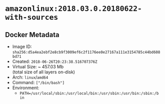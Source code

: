 # `amazonlinux:2018.03.0.20180622-with-sources`

## Docker Metadata

- Image ID: `sha256:d5a4ea2ebf2e8cb9f3009ef6c2f1176ee0e27167a111e3154785c44bd608bd71`
- Created: `2018-06-26T20:23:38.516707376Z`
- Virtual Size: ~ 457.03 Mb  
  (total size of all layers on-disk)
- Arch: `linux`/`amd64`
- Command: `["/bin/bash"]`
- Environment:
  - `PATH=/usr/local/sbin:/usr/local/bin:/usr/sbin:/usr/bin:/sbin:/bin`
